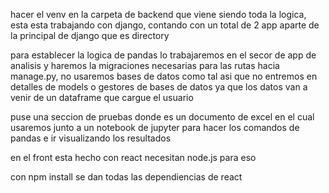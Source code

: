 hacer el venv en la carpeta de backend que viene siendo toda la logica, esta esta trabajando con django, contando con un total de 2 app aparte de la principal de django que es directory

para establecer la logica de pandas lo trabajaremos en el secor de app de analisis y haremos la migraciones necesarias para las rutas hacia manage.py, no usaremos bases de datos como tal asi que no entremos en detalles de models o gestores de bases de datos ya que los datos van a venir de un dataframe que cargue el usuario

puse una seccion de pruebas donde es un documento de excel en el cual usaremos junto a un notebook de jupyter para hacer los comandos de pandas e ir visualizando los resultados

en el front esta hecho con react necesitan node.js para eso

con npm install se dan todas las dependiencias de react
